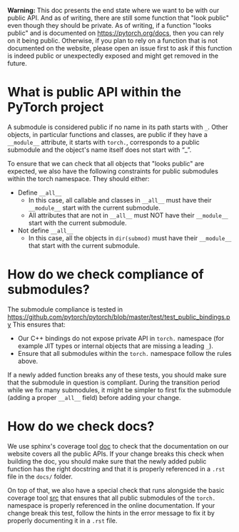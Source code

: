 **Warning:** This doc presents the end state where we want to be with our public API. And as of writing, there are still some function that "look public" even though they should be private.
As of writing, if a function "looks public" and is documented on https://pytorch.org/docs, then you can rely on it being public. Otherwise, if you plan to rely on a function that is not documented on the website, please open an issue first to ask if this function is indeed public or unexpectedly exposed and might get removed in the future.

# What is public API within the PyTorch project

A submodule is considered public if no name in its path starts with `_`.
Other objects, in particular functions and classes, are public if they have a `__module__` attribute, it starts with `torch.`, corresponds to a public submodule and the object's name itself does not start with “_”. 

To ensure that we can check that all objects that "looks public" are expected, we also have the following constraints for public submodules within the torch namespace. They should either:
- Define `__all__` 
   - In this case, all callable and classes in `__all__` must have their `__module__` start with the current submodule. 
   - All attributes that are not in `__all__` must NOT have their `__module__` start with the current submodule.
- Not define `__all__`
   - In this case, all the objects in `dir(submod)` must have their `__module__` that start with the current submodule.

# How do we check compliance of submodules?

The submodule compliance is tested in https://github.com/pytorch/pytorch/blob/master/test/test_public_bindings.py 
This ensures that:
- Our C++ bindings do not expose private API in `torch.` namespace (for example JIT types or internal objects that are missing a leading `_`). 
- Ensure that all submodules within the `torch.` namespace follow the rules above.

If a newly added function breaks any of these tests, you should make sure that the submodule in question is compliant.
During the transition period while we fix many submodules, it might be simpler to first fix the submodule (adding a proper `__all__` field) before adding your change.

# How do we check docs?

We use sphinx's coverage tool [doc](https://www.sphinx-doc.org/en/master/usage/extensions/coverage.html) to check that the documentation on our website covers all the public APIs.
If your change breaks this check when building the doc, you should make sure that the newly added public function has the right docstring and that it is properly referenced in a `.rst` file in the `docs/` folder.

On top of that, we also have a special check that runs alongside the basic coverage tool [src](https://github.com/pytorch/pytorch/blob/3471b0eb3da78a9970b201a92843b20b4fa0fc50/docs/source/conf.py#L362) that ensures that all public submodules of the `torch.` namespace is properly referenced in the online documentation.
If your change break this test, follow the hints in the error message to fix it by properly documenting it in a `.rst` file.
